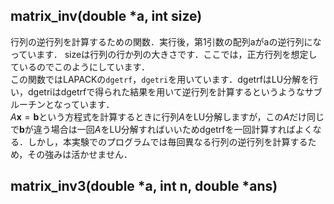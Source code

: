 ## matrix_inv(double *a, int size)
行列の逆行列を計算するための関数．実行後，第1引数の配列aがaの逆行列になっています．
sizeは行列の行か列の大きさです．ここでは，正方行列を想定しているのでこのようにしています．  
この関数ではLAPACKの``dgetrf``，``dgetri``を用いています．dgetrfはLU分解を行い，dgetriはdgetrfで得られた結果を用いて逆行列を計算するというようなサブルーチンとなっています．  
$A\mathbf{x}=\mathbf{b}$という方程式を計算するときに行列$A$をLU分解しますが，この$A$だけ同じで$\mathbf{b}$が違う場合は一回$A$をLU分解すればいいためdgetrfを一回計算すればよくなる．しかし，本実験でのプログラムでは毎回異なる行列の逆行列を計算するため，その強みは活かせません．

## matrix_inv3(double *a, int n, double *ans)
